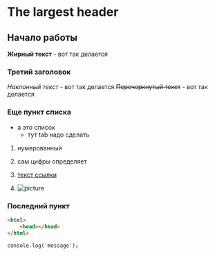 # The largest header

## Начало работы
**Жирный текст** - вот так делается

### Третий заголовок

*Наклонный текст* - вот так делается 
~~Перечеркнутый текст~~ - вот так делается

### Еще пункт списка
* а это список
    * тут tab надо сделать
1. нумерованный
1. сам цифры определяет

1. [текст ссылки](www.bloomberg.com)

1. ![picture](https://media-exp1.licdn.com/dms/image/C4E0BAQGAH_i8FRg-uw/company-logo_200_200/0/1525302924134?e=2159024400&v=beta&t=U1yKFoI6RVpZcBafGELtrieAkRf2cPBRQHw_1Ss6aBc)


### Последний пункт
```html
<html>
    <head></head>
</html>
```
```javasctipt
console.log('message');
```

